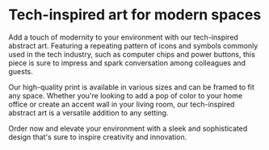 <!--font:Poppins-->

# Tech-inspired art for modern spaces

Add a touch of modernity to your environment with our tech-inspired abstract art. Featuring a repeating pattern of icons and symbols commonly used in the tech industry, such as computer chips and power buttons, this piece is sure to impress and spark conversation among colleagues and guests.

Our high-quality print is available in various sizes and can be framed to fit any space. Whether you're looking to add a pop of color to your home office or create an accent wall in your living room, our tech-inspired abstract art is a versatile addition to any setting.

Order now and elevate your environment with a sleek and sophisticated design that's sure to inspire creativity and innovation.

<!--

Write me markdown content of website with wallpaper:

"A wallpaper with a repeating pattern of abstract icons and symbols commonly used in the tech industry, such as computer chips and power buttons."

The header of the page should not be copy of the text but rather a real content of the website which is using this wallpaper.


---


# Tech-inspired Abstract Wallpaper

Enhance your workspace with our tech-inspired abstract wallpaper. Featuring a repeating pattern of icons and symbols commonly used in the tech industry, such as computer chips and power buttons, this wallpaper is perfect for anyone who wants to add a touch of modernity to their office or home.

Our high-quality wallpaper is easy to install and comes in a variety of sizes to fit any space. Whether you're looking to spruce up your desktop background or create an accent wall, our tech-inspired abstract wallpaper is sure to impress.

Order now and give your space a sleek and sophisticated look that's sure to inspire creativity and innovation.


---


Heading should not include word "wallpaper". The website should not be about the wallpaper itself, wallpaper is just a related background, rewrite whole content.


---


# Elevate Your Workspace with Tech-Inspired Abstract Art

Add a touch of modernity to your office or home with our tech-inspired abstract art. This piece features a repeating pattern of icons and symbols commonly used in the tech industry, such as computer chips and power buttons. The intricate design is sure to impress and spark conversation among colleagues and guests.

Our high-quality print is available in various sizes and can be framed to fit any space. Whether you're looking to spruce up your desktop background or create an accent wall, our tech-inspired abstract art is a versatile addition to any workspace.

Order now and elevate your environment with a sleek and sophisticated design that's sure to inspire creativity and innovation.


---


Heading is too long, rewrite whole content.


---


# Tech-Inspired Abstract Art for a Modern Workspace

Make a statement in your office or home with our tech-inspired abstract art. This piece features a repeating pattern of icons and symbols commonly used in the tech industry, such as computer chips and power buttons. The intricate design is sure to impress and add a touch of modernity to any space.

Our high-quality print is available in various sizes and can be framed to fit any workspace. Whether you're looking to add a pop of color to your desktop background or create an accent wall, our tech-inspired abstract art is a versatile addition to any environment.

Order now and elevate your workspace with a sleek and sophisticated design that's sure to inspire creativity and innovation.


---


Heading is too long, rewrite whole content.


---


# Tech-Inspired Abstract Art for a Modern Environment

Add a touch of modernity to your environment with our tech-inspired abstract art. Featuring a repeating pattern of icons and symbols commonly used in the tech industry, such as computer chips and power buttons, this piece is sure to impress and spark conversation among colleagues and guests.

Our high-quality print is available in various sizes and can be framed to fit any space. Whether you're looking to add a pop of color to your home office or create an accent wall in your living room, our tech-inspired abstract art is a versatile addition to any setting.

Order now and elevate your environment with a sleek and sophisticated design that's sure to inspire creativity and innovation.


---


Write me a Google font which is best fitting for the website.

Pick from the list:
- Montserrat
- Raleway
- Futura
- Poppins
- Open Sans
- Great Vibes
- Lobster
- Alegreya
- Exo 2
- Roboto
- Playfair Display
- Inter
- IBM Plex Sans
- Barlow Condensed
- Lato
- Orbitron
- Dancing Script


Write just the font name nothing else.


---


Poppins

-->
